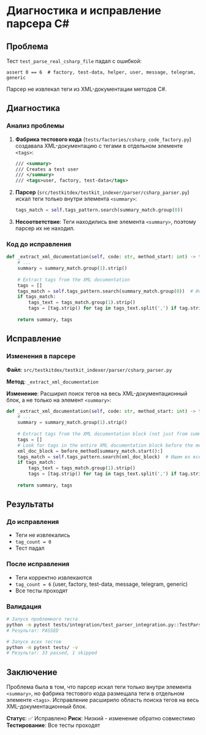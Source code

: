 # Диагностика и исправление парсера C#

## Проблема

Тест `test_parse_real_csharp_file` падал с ошибкой:
```
assert 0 == 6  # factory, test-data, helper, user, message, telegram, generic
```

Парсер не извлекал теги из XML-документации методов C#.

## Диагностика

### Анализ проблемы

1. **Фабрика тестового кода** (`tests/factories/csharp_code_factory.py`) создавала XML-документацию с тегами в отдельном элементе `<tags>`:
   ```xml
   /// <summary>
   /// Creates a test user
   /// </summary>
   /// <tags>user, factory, test-data</tags>
   ```

2. **Парсер** (`src/testkitdex/testkit_indexer/parser/csharp_parser.py`) искал теги только внутри элемента `<summary>`:
   ```python
   tags_match = self.tags_pattern.search(summary_match.group(0))
   ```

3. **Несоответствие**: Теги находились вне элемента `<summary>`, поэтому парсер их не находил.

### Код до исправления

```python
def _extract_xml_documentation(self, code: str, method_start: int) -> tuple[Optional[str], List[str]]:
    # ...
    summary = summary_match.group(1).strip()
    
    # Extract tags from the XML documentation
    tags = []
    tags_match = self.tags_pattern.search(summary_match.group(0))  # Искал только в <summary>
    if tags_match:
        tags_text = tags_match.group(1).strip()
        tags = [tag.strip() for tag in tags_text.split(',') if tag.strip()]
    
    return summary, tags
```

## Исправление

### Изменения в парсере

**Файл**: `src/testkitdex/testkit_indexer/parser/csharp_parser.py`

**Метод**: `_extract_xml_documentation`

**Изменение**: Расширил поиск тегов на весь XML-документационный блок, а не только на элемент `<summary>`:

```python
def _extract_xml_documentation(self, code: str, method_start: int) -> tuple[Optional[str], List[str]]:
    # ...
    summary = summary_match.group(1).strip()
    
    # Extract tags from the XML documentation block (not just from summary)
    tags = []
    # Look for tags in the entire XML documentation block before the method
    xml_doc_block = before_method[summary_match.start():]
    tags_match = self.tags_pattern.search(xml_doc_block)  # Ищем во всем блоке документации
    if tags_match:
        tags_text = tags_match.group(1).strip()
        tags = [tag.strip() for tag in tags_text.split(',') if tag.strip()]
    
    return summary, tags
```

## Результаты

### До исправления
- Теги не извлекались
- `tag_count = 0`
- Тест падал

### После исправления
- Теги корректно извлекаются
- `tag_count = 6` (user, factory, test-data, message, telegram, generic)
- Все тесты проходят

### Валидация

```bash
# Запуск проблемного теста
python -m pytest tests/integration/test_parser_integration.py::TestParserIntegration::test_parse_real_csharp_file -v
# Результат: PASSED

# Запуск всех тестов
python -m pytest tests/ -v
# Результат: 33 passed, 1 skipped
```

## Заключение

Проблема была в том, что парсер искал теги только внутри элемента `<summary>`, но фабрика тестового кода размещала теги в отдельном элементе `<tags>`. Исправление расширило область поиска тегов на весь XML-документационный блок.

**Статус**: ✅ Исправлено
**Риск**: Низкий - изменение обратно совместимо
**Тестирование**: Все тесты проходят 